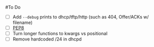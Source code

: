 #To Do

- [ ] Add ```--debug``` prints to dhcp/tftp/http (such as 404, Offer/ACKs w/ filename)
- [ ] [PEP8](http://legacy.python.org/dev/peps/pep-0008/)
- [ ] Turn longer functions to kwargs vs positional
- [ ] Remove hardcoded /24 in dhcpd
